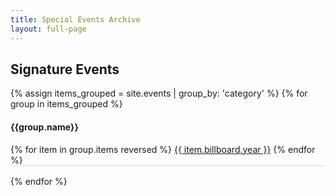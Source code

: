 ```yaml
---
title: Special Events Archive
layout: full-page
---
```


<section class="grid-centered">
<div class="grid-container medium">
<h2 class="underline">Signature Events</h2>
{% assign items_grouped = site.events | group_by: 'category' %}
{% for group in items_grouped %}
<div class="yoyo">
<h4>{{group.name}}</h4>
<div style="margin-bottom: 1rem; border-bottom: 1px solid #ddd;">
{% for item in group.items reversed %}
<a href="{{ site.baseurl }}{{ item.url }}">{{ item.billboard.year }}</a>
{% endfor %}
</div>
</div>
{% endfor %}

